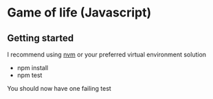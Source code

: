 # Game of life (Javascript)

## Getting started

I recommend using [nvm](https://github.com/creationix/nvm) or your preferred virtual environment solution

* npm install
* npm test

You should now have one failing test
